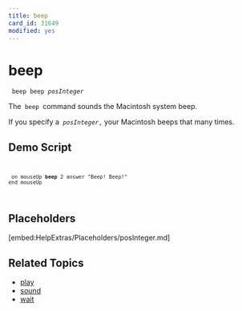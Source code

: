 ```yaml
---
title: beep
card_id: 31649
modified: yes
---
```


# beep

<code><pre>
beep
beep <i>posInteger</i>
</pre></code>


The<code> beep </code>command sounds the Macintosh system beep.

If you specify a<code> <i>posInteger</i>,</code> your Macintosh beeps that many times.

## Demo Script

<code><pre>
<code><pre>
on mouseUp
 <b>beep</b> 2
 answer "Beep! Beep!"
end mouseUp
</pre></code>
</pre></code>

## Placeholders

[embed:HelpExtras/Placeholders/posInteger.md]

## Related Topics

* [play](/HyperTalkReference/commands/play)
* [sound](/HyperTalkReference/functions/sound)
* [wait](/HyperTalkReference/commands/wait)
